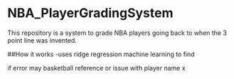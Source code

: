 # NBA_PlayerGradingSystem

This repository is a system to grade NBA players going back to when the 3 point line was invented.

##How it works
-uses ridge regression machine learning to find



if error may basketball reference or issue with player name
x
